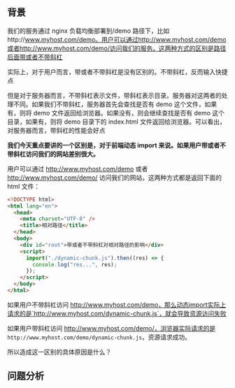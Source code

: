 ## 背景

我们的服务通过 nginx 负载均衡部署到/demo 路径下，比如http://www.myhost.com/demo。用户可以通过http://www.myhost.com/demo或者http://www.myhost.com/demo/访问我们的服务。这两种方式的区别是路径后面带或者不带斜杠

实际上，对于用户而言，带或者不带斜杠是没有区别的。不带斜杠，反而输入快捷点

但是对于服务器而言，不带斜杠表示文件，带斜杠表示目录。服务器对这两者的处理不同。如果我们不带斜杠，服务器首先会查找是否有 demo 这个文件，如果有，则将 demo 文件返回给浏览器。如果没有，则会继续查找是否有 demo 这个目录，如果有，则将 demo 目录下的 index.html 文件返回给浏览器。可以看出，对服务器而言，带斜杠的性能会好点

**我们今天重点要讲的一个区别是，对于前端动态 import 来说。如果用户带或者不带斜杠访问我们的网站差别很大。**

用户可以通过 http://www.myhost.com/demo 或者 http://www.myhost.com/demo/ 访问我们的网站，这两种方式都是返回下面的 html 文件：

```html
<!DOCTYPE html>
<html lang="en">
  <head>
    <meta charset="UTF-8" />
    <title>相对路径</title>
  </head>
  <body>
    <div id="root">带或者不带斜杠对相对路径的影响</div>
    <script>
      import("./dynamic-chunk.js").then((res) => {
        console.log("res...", res);
      });
    </script>
  </body>
</html>
```

如果用户不带斜杠访问 http://www.myhost.com/demo，那么动态import实际上请求的是`http://www.myhost.com/dynamic-chunk.js`，就会导致资源访问失败

如果用户带斜杠访问 http://www.myhost.com/demo/，浏览器实际请求的是 `http://www.myhost.com/demo/dynamic-chunk.js`，资源请求成功。

所以造成这一区别的具体原因是什么？

## 问题分析
